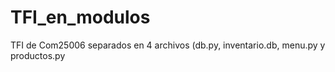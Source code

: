 # TFI_en_modulos
TFI de Com25006 separados en 4 archivos (db.py, inventario.db, menu.py y productos.py
